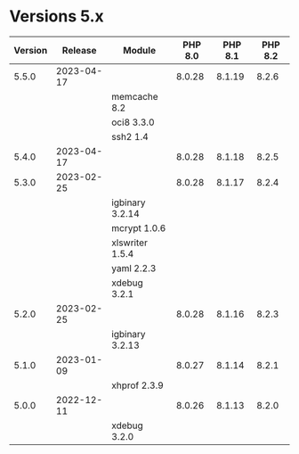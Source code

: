<!-- markdownlint-disable MD013 -->
# Versions 5.x

| Version | Release    | Module          | PHP 8.0 | PHP 8.1 | PHP 8.2 |
|---------|------------|-----------------|---------|---------|---------|
| 5.5.0   | 2023-04-17 |                 | 8.0.28  | 8.1.19  | 8.2.6   |
|         |            | memcache 8.2    |         |         |         |
|         |            | oci8 3.3.0      |         |         |         |
|         |            | ssh2 1.4        |         |         |         |
| 5.4.0   | 2023-04-17 |                 | 8.0.28  | 8.1.18  | 8.2.5   |
| 5.3.0   | 2023-02-25 |                 | 8.0.28  | 8.1.17  | 8.2.4   |
|         |            | igbinary 3.2.14 |         |         |         |
|         |            | mcrypt 1.0.6    |         |         |         |
|         |            | xlswriter 1.5.4 |         |         |         |
|         |            | yaml 2.2.3      |         |         |         |
|         |            | xdebug 3.2.1    |         |         |         |
| 5.2.0   | 2023-02-25 |                 | 8.0.28  | 8.1.16  | 8.2.3   |
|         |            | igbinary 3.2.13 |         |         |         |
| 5.1.0   | 2023-01-09 |                 | 8.0.27  | 8.1.14  | 8.2.1   |
|         |            | xhprof 2.3.9    |         |         |         |
| 5.0.0   | 2022-12-11 |                 | 8.0.26  | 8.1.13  | 8.2.0   |
|         |            | xdebug 3.2.0    |         |         |         |
